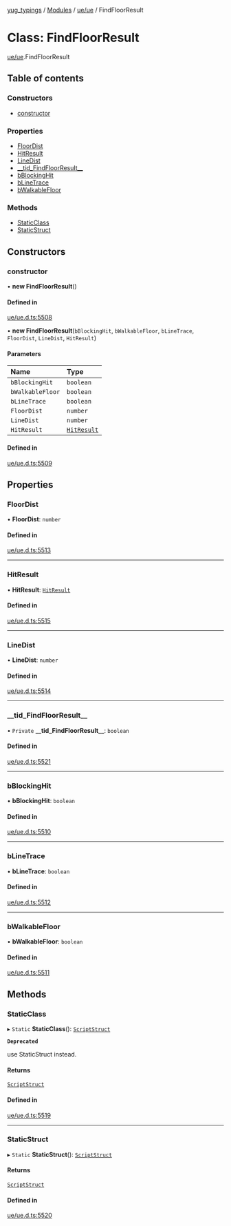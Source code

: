 [yug_typings](../README.md) / [Modules](../modules.md) / [ue/ue](../modules/ue_ue.md) / FindFloorResult

# Class: FindFloorResult

[ue/ue](../modules/ue_ue.md).FindFloorResult

## Table of contents

### Constructors

- [constructor](ue_ue.FindFloorResult.md#constructor)

### Properties

- [FloorDist](ue_ue.FindFloorResult.md#floordist)
- [HitResult](ue_ue.FindFloorResult.md#hitresult)
- [LineDist](ue_ue.FindFloorResult.md#linedist)
- [\_\_tid\_FindFloorResult\_\_](ue_ue.FindFloorResult.md#__tid_findfloorresult__)
- [bBlockingHit](ue_ue.FindFloorResult.md#bblockinghit)
- [bLineTrace](ue_ue.FindFloorResult.md#blinetrace)
- [bWalkableFloor](ue_ue.FindFloorResult.md#bwalkablefloor)

### Methods

- [StaticClass](ue_ue.FindFloorResult.md#staticclass)
- [StaticStruct](ue_ue.FindFloorResult.md#staticstruct)

## Constructors

### constructor

• **new FindFloorResult**()

#### Defined in

[ue/ue.d.ts:5508](https://github.com/YugMetaverse/yug_typings/blob/25cad34/ue/ue.d.ts#L5508)

• **new FindFloorResult**(`bBlockingHit`, `bWalkableFloor`, `bLineTrace`, `FloorDist`, `LineDist`, `HitResult`)

#### Parameters

| Name | Type |
| :------ | :------ |
| `bBlockingHit` | `boolean` |
| `bWalkableFloor` | `boolean` |
| `bLineTrace` | `boolean` |
| `FloorDist` | `number` |
| `LineDist` | `number` |
| `HitResult` | [`HitResult`](ue_ue.HitResult.md) |

#### Defined in

[ue/ue.d.ts:5509](https://github.com/YugMetaverse/yug_typings/blob/25cad34/ue/ue.d.ts#L5509)

## Properties

### FloorDist

• **FloorDist**: `number`

#### Defined in

[ue/ue.d.ts:5513](https://github.com/YugMetaverse/yug_typings/blob/25cad34/ue/ue.d.ts#L5513)

___

### HitResult

• **HitResult**: [`HitResult`](ue_ue.HitResult.md)

#### Defined in

[ue/ue.d.ts:5515](https://github.com/YugMetaverse/yug_typings/blob/25cad34/ue/ue.d.ts#L5515)

___

### LineDist

• **LineDist**: `number`

#### Defined in

[ue/ue.d.ts:5514](https://github.com/YugMetaverse/yug_typings/blob/25cad34/ue/ue.d.ts#L5514)

___

### \_\_tid\_FindFloorResult\_\_

• `Private` **\_\_tid\_FindFloorResult\_\_**: `boolean`

#### Defined in

[ue/ue.d.ts:5521](https://github.com/YugMetaverse/yug_typings/blob/25cad34/ue/ue.d.ts#L5521)

___

### bBlockingHit

• **bBlockingHit**: `boolean`

#### Defined in

[ue/ue.d.ts:5510](https://github.com/YugMetaverse/yug_typings/blob/25cad34/ue/ue.d.ts#L5510)

___

### bLineTrace

• **bLineTrace**: `boolean`

#### Defined in

[ue/ue.d.ts:5512](https://github.com/YugMetaverse/yug_typings/blob/25cad34/ue/ue.d.ts#L5512)

___

### bWalkableFloor

• **bWalkableFloor**: `boolean`

#### Defined in

[ue/ue.d.ts:5511](https://github.com/YugMetaverse/yug_typings/blob/25cad34/ue/ue.d.ts#L5511)

## Methods

### StaticClass

▸ `Static` **StaticClass**(): [`ScriptStruct`](ue_ue.ScriptStruct.md)

**`Deprecated`**

use StaticStruct instead.

#### Returns

[`ScriptStruct`](ue_ue.ScriptStruct.md)

#### Defined in

[ue/ue.d.ts:5519](https://github.com/YugMetaverse/yug_typings/blob/25cad34/ue/ue.d.ts#L5519)

___

### StaticStruct

▸ `Static` **StaticStruct**(): [`ScriptStruct`](ue_ue.ScriptStruct.md)

#### Returns

[`ScriptStruct`](ue_ue.ScriptStruct.md)

#### Defined in

[ue/ue.d.ts:5520](https://github.com/YugMetaverse/yug_typings/blob/25cad34/ue/ue.d.ts#L5520)

